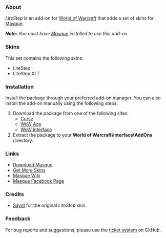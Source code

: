 ### About ###

_LiteStep_ is an add-on for [World of Warcraft](https://worldofwarcraft.com "World of Warcraft Website") that adds a set of skins for [Masque][].

_**Note:** You must have [Masque][] installed to use this add-on._

### Skins ###

This set contains the following skins:

- LiteStep
- LiteStep XLT

### Installation ###

Install the package through your preferred add-on manager. You can also install the add-on manually using the following steps:

1. Download the package from one of the following sites:
    - [Curse](https://mods.curse.com/addons/wow/masque-litestep "Download from Curse")
    - [WoW Ace](https://www.wowace.com/projects/masque-litestep "Download from WoW Ace")
    - [WoW Interface](http://www.wowinterface.com/downloads/info8882 "Download from WoW Interface")
2. Extract the package to your **World of Warcraft\Interface\AddOns** directory.

### Links ###

- [Download Masque][Masque]
- [Get More Skins](https://github.com/stormfx/masque/wiki/skin-list "Masque Skin List")
- [Masque Wiki](https://github.com/stormfx/masque/wiki "Masque Wiki")
- [Masque Facebook Page](https://www.facebook.com/masqueui "Masque on Facebook")

### Credits ###

- [Saynt](https://www.wowace.com/members/saynt2) for the original _LiteStep_ skin.

### Feedback ###

For bug reports and suggestions, please use the [ticket system](https://github.com/stormfx/masque_litestep/issues) on GitHub.

[Masque]: https://mods.curse.com/addons/wow/masque ("Download Masque")
